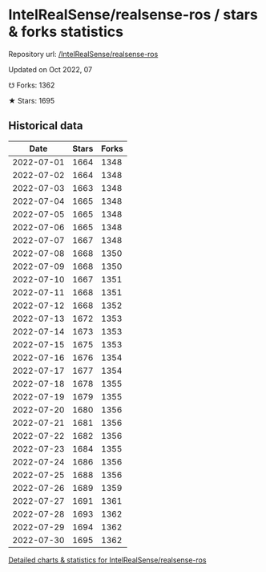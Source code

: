 # IntelRealSense/realsense-ros / stars & forks statistics

Repository url: [/IntelRealSense/realsense-ros](https://github.com/IntelRealSense/realsense-ros)

Updated on Oct 2022, 07

☋ Forks: 1362

★ Stars: 1695

## Historical data
| Date | Stars | Forks |
|------|-------|-------|
| 2022-07-01 | 1664 | 1348 | 
| 2022-07-02 | 1664 | 1348 | 
| 2022-07-03 | 1663 | 1348 | 
| 2022-07-04 | 1665 | 1348 | 
| 2022-07-05 | 1665 | 1348 | 
| 2022-07-06 | 1665 | 1348 | 
| 2022-07-07 | 1667 | 1348 | 
| 2022-07-08 | 1668 | 1350 | 
| 2022-07-09 | 1668 | 1350 | 
| 2022-07-10 | 1667 | 1351 | 
| 2022-07-11 | 1668 | 1351 | 
| 2022-07-12 | 1668 | 1352 | 
| 2022-07-13 | 1672 | 1353 | 
| 2022-07-14 | 1673 | 1353 | 
| 2022-07-15 | 1675 | 1353 | 
| 2022-07-16 | 1676 | 1354 | 
| 2022-07-17 | 1677 | 1354 | 
| 2022-07-18 | 1678 | 1355 | 
| 2022-07-19 | 1679 | 1355 | 
| 2022-07-20 | 1680 | 1356 | 
| 2022-07-21 | 1681 | 1356 | 
| 2022-07-22 | 1682 | 1356 | 
| 2022-07-23 | 1684 | 1355 | 
| 2022-07-24 | 1686 | 1356 | 
| 2022-07-25 | 1688 | 1356 | 
| 2022-07-26 | 1689 | 1359 | 
| 2022-07-27 | 1691 | 1361 | 
| 2022-07-28 | 1693 | 1362 | 
| 2022-07-29 | 1694 | 1362 | 
| 2022-07-30 | 1695 | 1362 | 


[Detailed charts & statistics for IntelRealSense/realsense-ros](https://reviewgithub.com/rep/IntelRealSense/realsense-ros)
